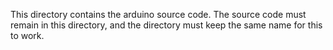 This directory contains the arduino source code.
The source code must remain in this directory, and the directory must keep the same name for this to work.